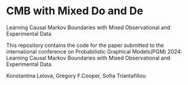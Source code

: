 # CMB with Mixed Do and De

Learning Causal Markov Boundaries with Mixed Observational and Experimental Data

This repository contains the code for the paper submitted to the international conference on Probabilistic Graphical Models(PGM) 2024:
Learning Causal Markov Boundaries with Mixed Observational and Experimental Data

Konstantina Lelova, Gregory F.Cooper, Sofia Triantafillou
